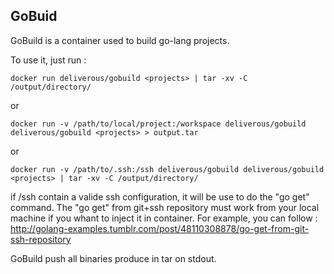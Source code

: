 ## GoBuid

GoBuild is a container used to build go-lang projects.

To use it, just run : 

    docker run deliverous/gobuild <projects> | tar -xv -C /output/directory/

or 

    docker run -v /path/to/local/project:/workspace deliverous/gobuild deliverous/gobuild <projects> > output.tar

or 

    docker run -v /path/to/.ssh:/ssh deliverous/gobuild deliverous/gobuild <projects> | tar -xv -C /output/directory/

if /ssh contain a valide ssh configuration, it will be use to do the "go get" command.
The "go get" from git+ssh repository must work from your local machine if you whant to inject it in container. 
For example, you can follow : http://golang-examples.tumblr.com/post/48110308878/go-get-from-git-ssh-repository 

GoBuild push all binaries produce in tar on stdout.
